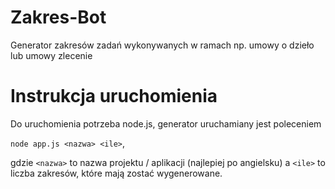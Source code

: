# Zakres-Bot
Generator zakresów zadań wykonywanych w ramach np. umowy o dzieło lub umowy zlecenie

# Instrukcja uruchomienia
Do uruchomienia potrzeba node.js, generator uruchamiany jest poleceniem

```node app.js <nazwa> <ile>```,

gdzie `<nazwa>` to nazwa projektu / aplikacji (najlepiej po angielsku) a `<ile>` to liczba zakresów, które mają zostać wygenerowane.
